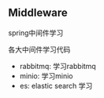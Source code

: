 ## Middleware
 spring中间件学习
 
各大中间件学习代码
- rabbitmq: 学习rabbitmq
- minio: 学习minio
- es: elastic search 学习